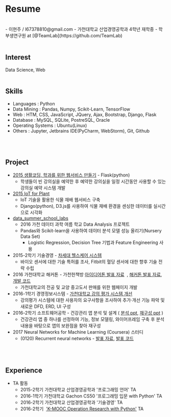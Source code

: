 # Resume
<br />
- 이현주 / l67378810@gmail.com
- 가천대학교 산업경영공학과 4학년 재학중
- 학부생연구원 at [@TeamLab](https://github.com/TeamLab)
<br />
<br />

## Interest
 Data Science, Web
<br />
<br />


## Skills
* Languages : Python
* Data Mining : Pandas, Numpy, Scikit-Learn, TensorFlow
* Web : HTM, CSS, JavaScript, JQuery, Ajax, Bootstrap, Django, Flask
* Database : MySQL, SQLite, PostreSQL, Oracle
* Operating Systems : Ubuntu(Linux)
* Others : Jupyter, Jetbrains IDE(PyCharm, WebStorm), Git, Github
<br />
<br />


## Project
- [2015 생활코딩, 학과를 위한 웹서비스 만들기](https://github.com/hyoenju/final_dacapo "final_dacapo") - Flask(python)
  * 학생들이 빈 강의실을 예약한 후 예약한 강의실을 일정 시간동안 사용할 수 있는 강의실 예약 시스템 개발
- [2015 IoT for Plant](https://github.com/hyoenju/ginseng)
  * IoT 기술을 활용한 식물 재배 웹서비스 구축
  * Django(python), D3.js를 사용하여 식물 재배 환경을 센싱한 데이터를 실시간으로 시각화
- [data_summer_school_labs](https://github.com/hyoenju/data_summer_school_labs/blob/master/team/team_C/upgrade_percentage.ipynb)
  * 2016 가천 데이터 과학 여름 학교 Data Analysis 프로젝트
  * Pandas와 Scikit-learn을 사용하여 데이터 분석 모델 성능 올리기(Nursery Data Set)
    -  Logistic Regression, Decision Tree 기법과 Feature Engineering 사용
- 2015-2학기 기술경영 - [차세대 헬스케어 시스템](https://www.slideshare.net/secret/e7HM802aP8nkaX)
  * 바이오 센서에 대한 기술 특허를 조사, Fitbit의 혈당 센서에 대한 향후 기술 전략 수립
- 2016 가천대학교 해커톤 - 가천헌책방 [아이디어톤 발표 자료](https://www.slideshare.net/secret/M1OLTHsruUCgev)
  , [해커톤 발표 자료](https://www.slideshare.net/secret/oHWi95QYKsMuvH), [개발 코드](https://github.com/jinongkim/gachon-hack-book.git)
  * 가천대학교의 전공 및 교양 중고도서 판매를 위한 웹페이지 개발
- 2016-1학기 경영정보시스템 - [가천대학교 강의 평가 시스템 개선](https://www.slideshare.net/secret/f6nsA2246Wtbpx)
  * 강의평가 시스템에 대한 사용자의 요구사항을 조사하여 추가·개선 기능 파악 및 새로운 DFD, ERD, UI 구성
- 2016-2학기 소프트웨어공학 - 건강관리 앱 분석 및 설계 ( [분석 ppt](https://www.slideshare.net/secret/JuK9xyImHJRTwE), [재구성 ppt](https://www.slideshare.net/secret/2BErC6d1sz8WsO) )
  * 건강관리 앱 중 하나를 선정하여 기능, 정보 모델링, 와이어프레임 구축 후 분석 내용을 바탕으로 앱의 보완점을 찾아 재구성
- 2017 Neural Networks for Machine Learning (Coursera) 스터디
  * (0120) Recurrent neural networks - [발표 자료](https://www.slideshare.net/secret/oHWi95QYKsMuvH), [발표 코드](https://github.com/hyoenju/seminar/blob/master/code/2017/0120/RNN_Basic.ipynb)
<br />
<br />


## Experience
- TA 활동
  * 2015-2학기 가천대학교 산업경영공학과 '프로그래밍 언어' TA
  * 2016-1학기 가천대학교 Gachon CS50 '프로그래밍 입문 with Python' TA
  * 2016-2학기 가천대학교 산업경영공학과 '기술경영' TA
  * 2016-2학기  ['K-MOOC Operation Research with Python'](https://github.com/TeamLab/Gachon_CS50_OR_KMOOC) TA
<br />
<br />
